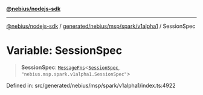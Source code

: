 [**@nebius/nodejs-sdk**](../../../../../../README.md)

---

[@nebius/nodejs-sdk](../../../../../../README.md) / [generated/nebius/msp/spark/v1alpha1](../README.md) / SessionSpec

# Variable: SessionSpec

> **SessionSpec**: [`MessageFns`](../../../../../../runtime/protos/core/interfaces/MessageFns.md)\<[`SessionSpec`](../interfaces/SessionSpec.md), `"nebius.msp.spark.v1alpha1.SessionSpec"`\>

Defined in: src/generated/nebius/msp/spark/v1alpha1/index.ts:4922
